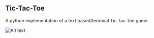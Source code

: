 ## Tic-Tac-Toe

A python implementation of a text based/terminal Tic Tac Toe game.

![Alt text](/image.png)
